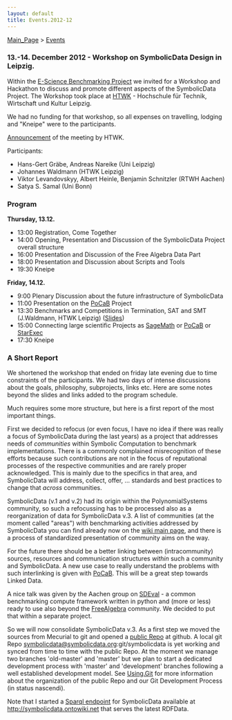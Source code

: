 ```yaml
---
layout: default
title: Events.2012-12
---
```


[Main\_Page](Main_Page "wikilink") \> [Events](Events "wikilink")

### 13.-14. December 2012 - Workshop on SymbolicData Design in Leipzig.

Within the [E-Science Benchmarking Project](Projects.EScience "wikilink") we invited for a Workshop and Hackathon to discuss and promote different aspects of the SymbolicData Project. The Workshop took place at [HTWK](http://www.htwk-leipzig.de) - Hochschule für Technik, Wirtschaft und Kultur Leipzig.

We had no funding for that workshop, so all expenses on travelling, lodging and "Kneipe" were to the participants.

[Announcement](http://portal.imn.htwk-leipzig.de/events/workshop-on-symbolicdata-design) of the meeting by HTWK.

Participants:

-   Hans-Gert Gräbe, Andreas Nareike (Uni Leipzig)
-   Johannes Waldmann (HTWK Leipzig)
-   Viktor Levandovskyy, Albert Heinle, Benjamin Schnitzler (RTWH Aachen)
-   Satya S. Samal (Uni Bonn)

### Program

**Thursday, 13.12.**

-   13:00 Registration, Come Together
-   14:00 Opening, Presentation and Discussion of the SymbolicData Project overall structure
-   16:00 Presentation and Discussion of the Free Algebra Data Part
-   18:00 Presentation and Discussion about Scripts and Tools
-   19:30 Kneipe

**Friday, 14.12.**

-   9:00 Plenary Discussion about the future infrastructure of SymbolicData
-   11:00 Presentation on the [PoCaB](http://pocab.cg.cs.uni-bonn.de) Project
-   13:30 Benchmarks and Competitions in Termination, SAT and SMT (J.Waldmann, HTWK Leipzig) ([Slides](http://www.imn.htwk-leipzig.de/~waldmann/talk/12/sym/main.pdf))
-   15:00 Connecting large scientific Projects as [SageMath](http://www.sagemath.org/) or [PoCaB](http://pocab.cg.cs.uni-bonn.de) or [StarExec](http://www.starexec.org/starexec/public/about.jsp)
-   17:30 Kneipe

### A Short Report

We shortened the workshop that ended on friday late evening due to time constraints of the participants. We had two days of intense discussions about the goals, philosophy, subprojects, links etc. Here are some notes beyond the slides and links added to the program schedule.

Much requires some more structure, but here is a first report of the most important things.

First we decided to refocus (or even focus, I have no idea if there was really a focus of SymbolicData during the last years) as a project that addresses needs of *communities* within Symbolic Computation to benchmark implementations. There is a commonly complained misrecognition of these efforts because such contributions are not in the focus of reputational processes of the respective communities and are rarely proper acknowledged. This is mainly due to the specifics in that area, and SymbolicData will address, collect, offer, ... standards and best practices to change that *across* communities.

SymbolicData (v.1 and v.2) had its origin within the PolynomialSystems community, so such a refocussing has to be processed also as a reorganization of data for SymbolicData v.3. A list of communities (at the moment called "areas") with benchmarking activities addressed by SymbolicData you can find already now on the [wiki main page](Main_Page "wikilink"), and there is a process of standardized presentation of community aims on the way.

For the future there should be a better linking between (intracommunity) sources, resources and communication structures *within* such a community and SymbolicData. A new use case to really understand the problems with such interlinking is given with [PoCaB](http://pocab.cg.cs.uni-bonn.de). This will be a great step towards Linked Data.

A nice talk was given by the Aachen group on [SDEval](SDEval "wikilink") - a common benchmarking compute framework written in python and (more or less) ready to use also beyond the [FreeAlgebra](FreeAlgebra "wikilink") community. We decided to put that within a separate project.

So we will now consolidate SymbolicData v.3. As a first step we moved the sources from Mecurial to git and opened a [public Repo](https://github.com/symbolicdata) at github. A local git Repo symbolicdata@symbolicdata.org:git/symbolicdata is yet working and synced from time to time with the public Repo. At the moment we manage two branches 'old-master' and 'master' but we plan to start a dedicated development process with 'master' and 'development' branches following a well established development model. See [Using.Git](Using.Git "wikilink") for more information about the organization of the public Repo and our Git Development Process (in status nascendi).

Note that I started a [Sparql endpoint](http://en.wikipedia.org/wiki/SPARQL) for SymbolicData available at <http://symbolicdata.ontowiki.net> that serves the latest RDFData.
